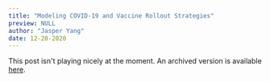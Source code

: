 ```yaml
---
title: "Modeling COVID-19 and Vaccine Rollout Strategies"
preview: NULL
author: "Jasper Yang"
date: 12-28-2020
---
```


This post isn't playing nicely at the moment. An archived version is available [here](myhtml/what-if-some-vaccines-are-more-effective-than-others.html).
